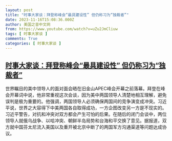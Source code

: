 ```yaml
---
layout: post
title: "时事大家谈：拜登称峰会“最具建设性” 但仍称习为“独裁者”"
date: 2023-11-16T15:08:36.000Z
author: 美国之音中文网
from: https://www.youtube.com/watch?v=uZu2JmCliuw
tags: [ 时事大家谈 ]
comments: True
categories: [ 时事大家谈 ]
---
```

<!--1700147316000-->
[时事大家谈：拜登称峰会“最具建设性” 但仍称习为“独裁者”](https://www.youtube.com/watch?v=uZu2JmCliuw)
------

<div>
世界瞩目的美中领导人的面对面会晤在旧金山APEC峰会开幕之前落幕。拜登在峰会开幕词中说，他非常重视这次会谈，因为美中两国领导人清楚地相互理解，避免误判是极为重要的。他强调，两国领导人必须确保两国间的竞争演变成冲突。习近平说，世界之大容得下中美两国各自取得成功，一方企图改变另一方是不现实的。习近平警告，对抗和冲突对双方都会产生可怕的后果。在随后的闭门会谈中，两位领导人就俄乌战争、以哈冲突、朝鲜半岛局势和台海和平交换了意见。据报道，双方就中国芬太尼流入美国以及重开被北京中断了的两国军方沟通渠道等问题达成协议。
</div>
